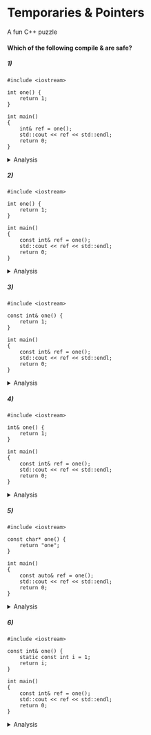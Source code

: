 # Temporaries & Pointers

A fun C++ puzzle

#### Which of the following compile & are safe?

##### 1)

```
#include <iostream>

int one() {
    return 1;
}

int main()
{
    int& ref = one();
    std::cout << ref << std::endl;
    return 0;
}
```
<details><summary> Analysis </summary>

- Doesn't compile: `error: non-const lvalue reference to type 'int' cannot bind
  to a temporary of type 'int'`.
- `ref` is a non-const lvalue reference to type 'int', `one()` returns a
  temporary of type 'int'.
- The temporary is destroyed as the last step of evaluating the `one()` expression , so would be
  problematic if `ref` were to try to access it beyond that lifetime. Binding the temporary to
  a non-const lvalue reference is therefore not allowed.

</details>

##### 2)

```
#include <iostream>

int one() {
    return 1;
}

int main()
{
    const int& ref = one();
    std::cout << ref << std::endl;
    return 0;
}
```

<details><summary> Analysis </summary>

- Compiles and is safe.
- Even though this code creates a reference to a temporary object, the C++
  language specifies an exception: `The lifetime of a temporary object may be
  extended by binding to a const lvalue reference or to an rvalue reference`
  [link](https://en.cppreference.com/w/cpp/language/lifetime#Temporary_object_lifetime).
- Since `ref` is a `const lvalue reference`, the lifetime of the temporary returned by
  `one()` is extended until `ref` is out of scope.

</details>

##### 3)

```
#include <iostream>

const int& one() {
    return 1;
}

int main()
{
    const int& ref = one();
    std::cout << ref << std::endl;
    return 0;
}
```

<details><summary> Analysis </summary>

- Compiles but is unsafe, throws `warning: returning reference to local
  temporary object`.
- `one()` is returning a reference to a local variable, so `ref` would be a
  dangling reference.
- Question: why does this warn instead of error?

</details>

##### 4)

```
#include <iostream>

int& one() {
    return 1;
}

int main()
{
    const int& ref = one();
    std::cout << ref << std::endl;
    return 0;
}
```
<details><summary> Analysis </summary>

- Doesn't compile: `error: non-const lvalue reference to type 'int' cannot bind
  to a temporary of type 'int'`
- This is the same error as in **(1)**, but the mismatch of type occurs at the `return 1` statement.
  `1` is a temporary and the function `one()` tried to return `int&`, which is a non-const lvalue
  reference.

</details>

##### 5)

```
#include <iostream>

const char* one() {
    return "one";
}

int main()
{
    const auto& ref = one();
    std::cout << ref << std::endl;
    return 0;
}
```
<details><summary> Analysis </summary>

- Compiles and is safe.
- String literals have static storage duration, so the string "one" will exist
  for the duration of the program. Thus `ref` can safely refer to this part of
  memory.
- Side note: it will be stored in the [DATA segment of memory](https://stackoverflow.com/questions/93039/where-are-static-variables-stored-in-c-and-c),
  which is separate from the heap or the stack.

</details>

##### 6)

```
#include <iostream>

const int& one() {
    static const int i = 1;
    return i;
}

int main()
{
    const int& ref = one();
    std::cout << ref << std::endl;
    return 0;
}
```

<details><summary> Analysis </summary>

- Compiles and is safe.
- Same as above, but instead of using the string literal with a default static
  storage duration, explicitly specify the int declaration as such.
- Side note: will also be stored in the DATA segment of memory

</details>
